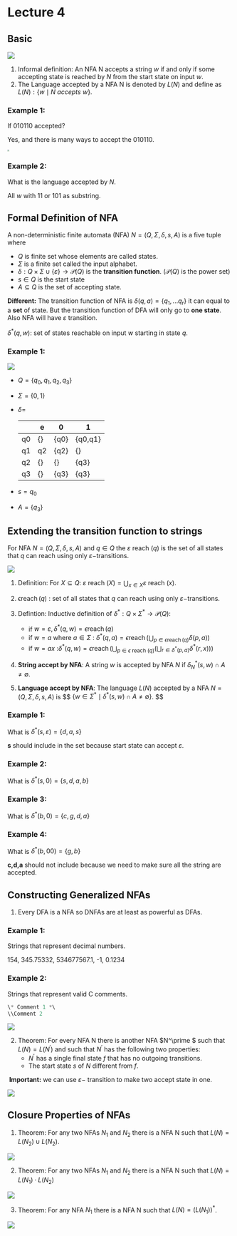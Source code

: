 # Lecture 4

## Basic 

![](https://github.com/WilliamYKZ/Picture/raw/main/Picture/Screen%20Shot%202022-09-21%20at%2015.54.11%20PM.png)

1. Informal definition: An NFA N accepts a string $w$ if and only if some accepting state is reached by $N$ from the start state on input $w$.
2. The Language accepted by a NFA N is denoted by $L(N)$ and define as $L(N):\{w\mid N\  accepts\ w\}$. 

### Example 1: 

If $010110$ accepted?

Yes, and there is many ways to accept the 010110. 

<img src="https://github.com/WilliamYKZ/Picture/raw/main/Picture/Screen%20Shot%202022-09-21%20at%2015.57.37%20PM.png" style="zoom:25%;" />

### Example 2:

What is the language accepted by $N$.

All $w$ with $11$ or $101$ as substring. 



## Formal Definition of NFA

A non-deterministic finite automata (NFA) $N=(Q,\Sigma, \delta,s,A)$ is a five tuple where 

- $Q$ is finite set whose elements are called states.
- $\Sigma$ is a finite set called the input alphabet.
- $\delta: Q \times \Sigma \cup\{\varepsilon\} \rightarrow \mathcal{P}(Q)$ is the **transition function**. ($\mathcal{P}(Q)$ is the power set)
- $s\in Q$ is the start state
- $A\subseteq Q$ is the set of accepting state. 

**Different:** The transition function of NFA is $\delta(q,a)=\{q_1,...q_r\}$ it can equal to a **set** of state. But the transition function of DFA will only go to **one state**. Also NFA will have $\varepsilon$ transition.



$\delta^*(q,w)$: set of states reachable on input $w$ starting in state $q$.

### Example 1:

![](https://github.com/WilliamYKZ/Picture/raw/main/Picture/Screen%20Shot%202022-09-21%20at%2015.54.11%20PM.png)

- $Q=\{q_0,q_1,q_2,q_3\}$

- $\Sigma= \{0,1\}$

- $\delta=$

  |      | e    | 0    | 1       |
  | ---- | ---- | ---- | ------- |
  | q0   | {}   | {q0} | {q0,q1} |
  | q1   | q2   | {q2} | {}      |
  | q2   | {}   | {}   | {q3}    |
  | q3   | {}   | {q3} | {q3}    |

- $s=q_0$

- $A=\{q_3\}$



## Extending the transition function to strings

For NFA $N=(Q,\Sigma,\delta,s,A)$ and $q\in Q$ the $\varepsilon$ reach $(q)$ is the set of all states that $q$ can reach using only $\varepsilon-$transitions.

![](https://github.com/WilliamYKZ/Picture/raw/main/Picture/Screen%20Shot%202022-09-21%20at%2016.30.34%20PM.png)

1. Definition: For $X\subseteq Q:$ $\varepsilon$ reach $(X)=\bigcup_{x\in X}\varepsilon$ reach $(x)$. 

2. $\operatorname{\epsilon reach}(q)$ : set of all states that $q$ can reach using only $\varepsilon-$transitions.

3. Defintion: Inductive definition of $\delta^*:Q\times\Sigma^*\rightarrow \mathcal{P}(Q):$

   - if $w=\varepsilon, \delta^*(q, w)=\epsilon \operatorname{reach}(q)$
   - if $w=a$ where $a \in \Sigma$ : $\delta^*(q, a)=\epsilon \operatorname{reach}\left(\bigcup_{p \in \epsilon \operatorname{reach}(q)} \delta(p, a)\right)$
   - if $w=a x$ :$\delta^*(q, w)=\epsilon \operatorname{reach}\left(\bigcup_{p \in \epsilon \text { reach }(q)}\left(\bigcup_{r \in \delta^*(p, a)} \delta^*(r, x)\right)\right)$

4. **String accept by NFA**: A string $w$ is accepted by NFA $N$ if $\delta_N^*(s, w) \cap A \neq \emptyset$.

5. **Language accept by NFA**: The language $L(N)$ accepted by a NFA $N=(Q, \Sigma, \delta, s, A)$ is
   $$
   $\left\{w \in \Sigma^* \mid \delta^*(s, w) \cap A \neq \emptyset\right\}$.
   $$



### Example 1:

What is $\delta^*(s,\varepsilon)=\{d,a,s\}$

**s** should include in the set because start state can accept $\varepsilon$. 

### Example 2:

What is $\delta^*(s,0)=\{s,d,a,b\}$

### Example 3:

What is $\delta^*(b,0)= \{c,g,d,a\}$ 

### Example 4:

What is $\delta^*(b,00)=\{g,b\}$ 

**c,d,a** should not include because we need to make sure all the string are accepted. 





## Constructing Generalized NFAs

1. Every DFA is a NFA so DNFAs are at least as powerful as DFAs.

### Example 1:

Strings that represent decimal numbers.

154, 	345.75332, 	534677567.1, 	-1, 	0.1234



### Example 2:

Strings that represent valid C comments.

```C
\* Comment 1 *\
\\Comment 2
```

![](https://github.com/WilliamYKZ/Picture/raw/main/Picture/Screen%20Shot%202022-09-21%20at%2017.30.29%20PM.png)

2. Theorem: For every NFA N there is another NFA $N^\prime $ such that $L(N)=L(N^\prime)$ and such that $N^\prime$ has the following two properties:
   - $N^\prime$ has a single final state $f$ that has no outgoing transitions.
   - The start state $s$ of $N$ different from $f$. 

​	**Important:** we can use $\varepsilon-$ transition to make two accept state in one. 

![](https://github.com/WilliamYKZ/Picture/raw/main/Picture/Screen%20Shot%202022-09-21%20at%2017.57.02%20PM.png)



## Closure Properties of NFAs

1. Theorem: For any two NFAs $N_1$ and $N_2$ there is a NFA N such that $L(N)=L(N_2)\cup L(N_2)$.

![](https://github.com/WilliamYKZ/Picture/raw/main/Picture/Screen%20Shot%202022-09-21%20at%2018.27.31%20PM.png)



2. Theorem: For any two NFAs $N_1$ and $N_2$ there is a NFA N such that $L(N)=L(N_1)\cdot L(N_2)$

![](https://github.com/WilliamYKZ/Picture/raw/main/Picture/Screen%20Shot%202022-09-21%20at%2018.29.26%20PM.png)

3. Theorem: For any NFA $N_1$ there is a NFA N such that $L(N)=(L(N_1))^*$.

![](https://github.com/WilliamYKZ/Picture/raw/main/Picture/Screen%20Shot%202022-09-21%20at%2018.31.38%20PM.png)